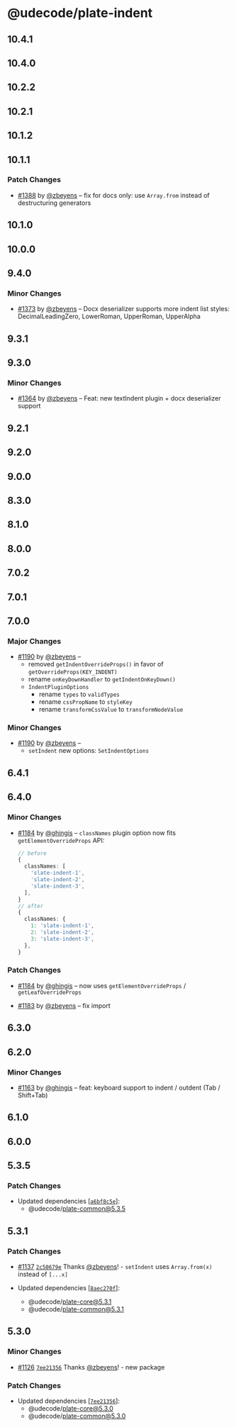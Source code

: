# @udecode/plate-indent

## 10.4.1

## 10.4.0

## 10.2.2

## 10.2.1

## 10.1.2

## 10.1.1

### Patch Changes

- [#1388](https://github.com/udecode/plate/pull/1388) by [@zbeyens](https://github.com/zbeyens) – fix for docs only: use `Array.from` instead of destructuring generators

## 10.1.0

## 10.0.0

## 9.4.0

### Minor Changes

- [#1373](https://github.com/udecode/plate/pull/1373) by [@zbeyens](https://github.com/zbeyens) – Docx deserializer supports more indent list styles: DecimalLeadingZero, LowerRoman, UpperRoman, UpperAlpha

## 9.3.1

## 9.3.0

### Minor Changes

- [#1364](https://github.com/udecode/plate/pull/1364) by [@zbeyens](https://github.com/zbeyens) – Feat: new textIndent plugin + docx deserializer support

## 9.2.1

## 9.2.0

## 9.0.0

## 8.3.0

## 8.1.0

## 8.0.0

## 7.0.2

## 7.0.1

## 7.0.0

### Major Changes

- [#1190](https://github.com/udecode/plate/pull/1190) by [@zbeyens](https://github.com/zbeyens) –
  - removed `getIndentOverrideProps()` in favor of `getOverrideProps(KEY_INDENT)`
  - rename `onKeyDownHandler` to `getIndentOnKeyDown()`
  - `IndentPluginOptions`
    - rename `types` to `validTypes`
    - rename `cssPropName` to `styleKey`
    - rename `transformCssValue` to `transformNodeValue`

### Minor Changes

- [#1190](https://github.com/udecode/plate/pull/1190) by [@zbeyens](https://github.com/zbeyens) –
  - `setIndent` new options: `SetIndentOptions`

## 6.4.1

## 6.4.0

### Minor Changes

- [#1184](https://github.com/udecode/plate/pull/1184) by [@ghingis](https://github.com/ghingis) – `classNames` plugin option now fits `getElementOverrideProps` API:

  ```ts
  // before
  {
    classNames: [
      'slate-indent-1',
      'slate-indent-2',
      'slate-indent-3',
    ],
  }
  // after
  {
    classNames: {
      1: 'slate-indent-1',
      2: 'slate-indent-2',
      3: 'slate-indent-3',
    },
  }
  ```

### Patch Changes

- [#1184](https://github.com/udecode/plate/pull/1184) by [@ghingis](https://github.com/ghingis) – now uses `getElementOverrideProps` / `getLeafOverrideProps`

- [#1183](https://github.com/udecode/plate/pull/1183) by [@zbeyens](https://github.com/zbeyens) – fix import

## 6.3.0

## 6.2.0

### Minor Changes

- [#1163](https://github.com/udecode/plate/pull/1163) by [@ghingis](https://github.com/ghingis) – feat: keyboard support to indent / outdent (Tab / Shift+Tab)

## 6.1.0

## 6.0.0

## 5.3.5

### Patch Changes

- Updated dependencies [[`a6bf8c5e`](https://github.com/udecode/plate/commit/a6bf8c5e6897c6ab443e0ac3d69a30befeaddadf)]:
  - @udecode/plate-common@5.3.5

## 5.3.1

### Patch Changes

- [#1137](https://github.com/udecode/plate/pull/1137) [`2c50679e`](https://github.com/udecode/plate/commit/2c50679efb5f9dfdfae0a7b34ab77d2d7120ad6a) Thanks [@zbeyens](https://github.com/zbeyens)! - `setIndent` uses `Array.from(x)` instead of `[...x]`

- Updated dependencies [[`8aec270f`](https://github.com/udecode/plate/commit/8aec270f8b06a3b25b8d7144c2e23b0dc12de118)]:
  - @udecode/plate-core@5.3.1
  - @udecode/plate-common@5.3.1

## 5.3.0

### Minor Changes

- [#1126](https://github.com/udecode/plate/pull/1126) [`7ee21356`](https://github.com/udecode/plate/commit/7ee21356f0a4e67e367232b3dbc9957254a0c11e) Thanks [@zbeyens](https://github.com/zbeyens)! - new package

### Patch Changes

- Updated dependencies [[`7ee21356`](https://github.com/udecode/plate/commit/7ee21356f0a4e67e367232b3dbc9957254a0c11e)]:
  - @udecode/plate-core@5.3.0
  - @udecode/plate-common@5.3.0
